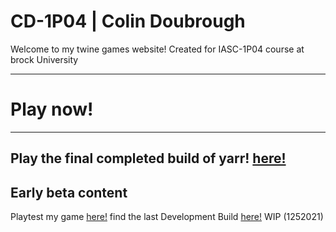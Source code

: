 # CD-1P04 | Colin Doubrough

Welcome to my twine games website! Created for IASC-1P04 course at brock University

---
# Play now!
---
Play the final completed build of yarr! [here!](final_build/Yarr!-FinalBuild.html)
---



## Early beta content

Playtest my game [here!](playtest/playtest)
find the last Development Build [here!](final_build/Yarr!-FinalBuild.html)
WIP (1252021)

